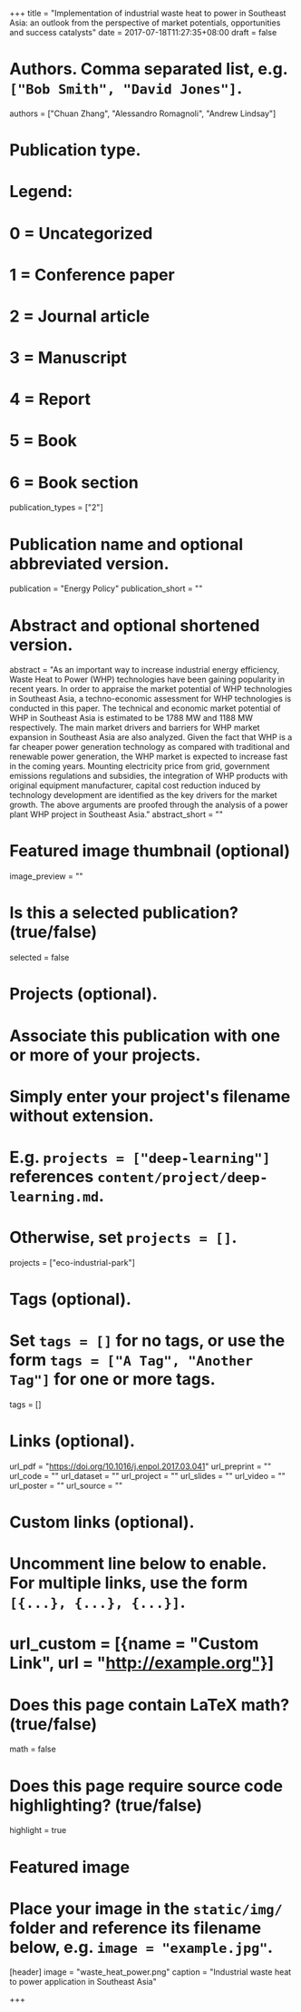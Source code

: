 +++
title = "Implementation of industrial waste heat to power in Southeast Asia: an outlook from the perspective of market potentials, opportunities and success catalysts"
date = 2017-07-18T11:27:35+08:00
draft = false

# Authors. Comma separated list, e.g. `["Bob Smith", "David Jones"]`.
authors = ["Chuan Zhang", "Alessandro Romagnoli", "Andrew Lindsay"]

# Publication type.
# Legend:
# 0 = Uncategorized
# 1 = Conference paper
# 2 = Journal article
# 3 = Manuscript
# 4 = Report
# 5 = Book
# 6 = Book section
publication_types = ["2"]

# Publication name and optional abbreviated version.
publication = "Energy Policy"
publication_short = ""

# Abstract and optional shortened version.
abstract = "As an important way to increase industrial energy efficiency, Waste Heat to Power (WHP) technologies have been gaining popularity in recent years. In order to appraise the market potential of WHP technologies in Southeast Asia, a techno-economic assessment for WHP technologies is conducted in this paper. The technical and economic market potential of WHP in Southeast Asia is estimated to be 1788 MW and 1188 MW respectively. The main market drivers and barriers for WHP market expansion in Southeast Asia are also analyzed. Given the fact that WHP is a far cheaper power generation technology as compared with traditional and renewable power generation, the WHP market is expected to increase fast in the coming years. Mounting electricity price from grid, government emissions regulations and subsidies, the integration of WHP products with original equipment manufacturer, capital cost reduction induced by technology development are identified as the key drivers for the market growth. The above arguments are proofed through the analysis of a power plant WHP project in Southeast Asia."
abstract_short = ""

# Featured image thumbnail (optional)
image_preview = ""

# Is this a selected publication? (true/false)
selected = false

# Projects (optional).
#   Associate this publication with one or more of your projects.
#   Simply enter your project's filename without extension.
#   E.g. `projects = ["deep-learning"]` references `content/project/deep-learning.md`.
#   Otherwise, set `projects = []`.
projects = ["eco-industrial-park"]

# Tags (optional).
#   Set `tags = []` for no tags, or use the form `tags = ["A Tag", "Another Tag"]` for one or more tags.
tags = []

# Links (optional).
url_pdf = "https://doi.org/10.1016/j.enpol.2017.03.041"
url_preprint = ""
url_code = ""
url_dataset = ""
url_project = ""
url_slides = ""
url_video = ""
url_poster = ""
url_source = ""

# Custom links (optional).
#   Uncomment line below to enable. For multiple links, use the form `[{...}, {...}, {...}]`.
# url_custom = [{name = "Custom Link", url = "http://example.org"}]

# Does this page contain LaTeX math? (true/false)
math = false

# Does this page require source code highlighting? (true/false)
highlight = true

# Featured image
# Place your image in the `static/img/` folder and reference its filename below, e.g. `image = "example.jpg"`.
[header]
image = "waste_heat_power.png"
caption = "Industrial waste heat to power application in Southeast Asia"

+++
